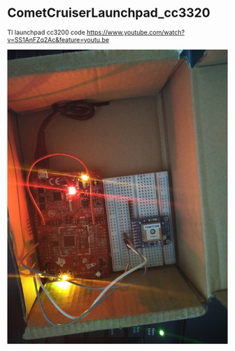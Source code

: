 # CometCruiserLaunchpad_cc3320
TI launchpad cc3200 code
https://www.youtube.com/watch?v=SS1AnFZq2Ac&feature=youtu.be

![Alt text](/setup.jpg?raw=true "launchpad cc3200 + Adafruit GPS breakout")
